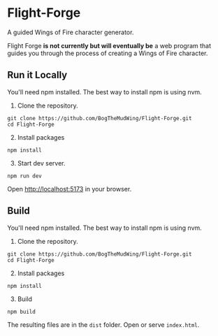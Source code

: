 # Flight-Forge

A guided Wings of Fire character generator.

Flight Forge **is not currently but will eventually be** a web program that guides you through the process of creating a Wings of Fire character.

## Run it Locally

You'll need npm installed. The best way to install npm is using nvm.

1. Clone the repository.

```
git clone https://github.com/BogTheMudWing/Flight-Forge.git
cd Flight-Forge
```

2. Install packages

```
npm install
```

3. Start dev server.

```
npm run dev
```

Open [http://localhost:5173](http://localhost:5173) in your browser.

## Build

You'll need npm installed. The best way to install npm is using nvm.

1. Clone the repository.

```
git clone https://github.com/BogTheMudWing/Flight-Forge.git
cd Flight-Forge
```

2. Install packages

```
npm install
```

3. Build

```
npm build
```

The resulting files are in the `dist` folder. Open or serve `index.html`.
